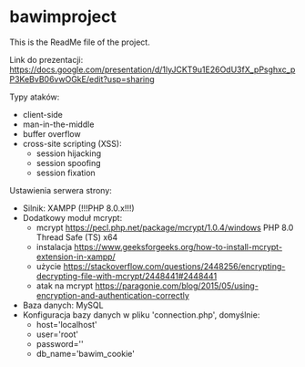 # bawimproject

This is the ReadMe file of the project.

Link do prezentacji:
https://docs.google.com/presentation/d/1lyJCKT9u1E26OdU3fX_pPsghxc_pP3KeBvB06vwOGkE/edit?usp=sharing


Typy ataków:
- client-side
- man-in-the-middle
- buffer overflow
- cross-site scripting (XSS):
  - session hijacking
  - session spoofing
  - session fixation
  
  
  
  
Ustawienia serwera strony:
- Silnik: XAMPP (!!!PHP 8.0.x!!!)
- Dodatkowy moduł mcrypt:
  - mcrypt https://pecl.php.net/package/mcrypt/1.0.4/windows PHP 8.0 Thread Safe (TS) x64
  - instalacja https://www.geeksforgeeks.org/how-to-install-mcrypt-extension-in-xampp/
  - użycie https://stackoverflow.com/questions/2448256/encrypting-decrypting-file-with-mcrypt/2448441#2448441
  - atak na mcrypt https://paragonie.com/blog/2015/05/using-encryption-and-authentication-correctly
- Baza danych: MySQL
- Konfiguracja bazy danych w pliku 'connection.php', domyślnie:
  - host='localhost'
  - user='root'
  - password=''
  - db_name='bawim_cookie'
